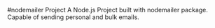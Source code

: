#nodemailer Project
A Node.js Project built with nodemailer package.
Capable of sending personal and bulk emails.